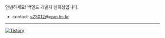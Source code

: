 안녕하세요! 백엔드 개발자 신희성입니다.

- contact: s23012@gsm.hs.kr

---

<a href = "https://tlsgmltjd.tistory.com/">
<img alt="Tistory" src ="https://img.shields.io/badge/Tistory-FF5D01?style=flat-square&logo=tistory&logoColor=white">
</a>

  

